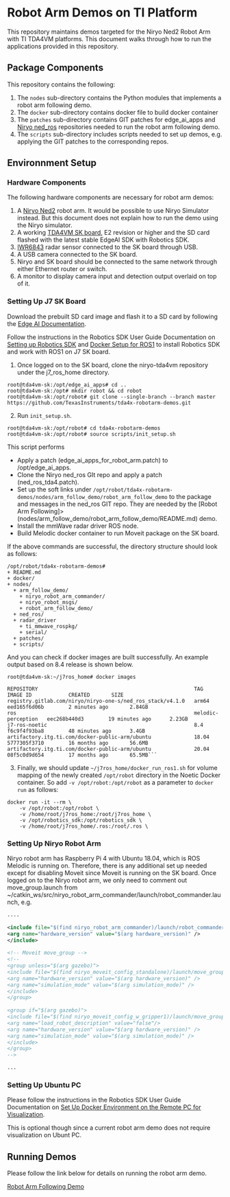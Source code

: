 # Robot Arm Demos on TI Platform

This repository maintains demos targeted for the Niryo Ned2 Robot Arm with TI TDA4VM platforms. This document walks through how to run the applications provided in this repository.


## Package Components

This repository contains the following:

1. The `nodes` sub-directory contains the Python modules that implements a robot arm following demo.
2. The `docker` sub-directory contains docker file to build docker container
3. The `patches` sub-directory contains GIT patches for edge_ai_apps and [Niryo ned_ros](https://github.com/NiryoRobotics/ned_ros) repositories needed to run the robot arm following demo. 
4. The `scripts` sub-directory includes scripts needed to set up demos, e.g. applying the GIT patches to the corresponding repos.


## Environnment Setup 

### Hardware Components 

The following hardware components are necessary for robot arm demos:

1. A [Niryo Ned2](https://niryo.com/) robot arm. It would be possible to use Niryo Simulator instead. But this document does not explain how to run the demo using the Niryo simulator. 
2. A working [TDA4VM SK board](https://www.ti.com/tool/SK-TDA4VM), E2 revision or higher and the SD card flashed with the latest stable EdgeAI SDK with Robotics SDK.
3. [IWR6843](https://www.ti.com/product/IWR6843) radar sensor connected to the SK board through USB.
4. A USB camera connected to the SK board.
5. Niryo and SK board should be connected to the same network through either Ethernet router or switch.
6. A monitor to display camera input and detection output overlaid on top of it.


### Setting Up J7 SK Board

Download the prebuilt SD card image and flash it to a SD card by following the [Edge AI Documentation](https://software-dl.ti.com/jacinto7/esd/processor-sdk-linux-sk-tda4vm/08_04_00/exports/docs/getting_started.html).

Follow the instructions in the Robotics SDK User Guide Documentation on  [Setting up Robotics SDK](https://software-dl.ti.com/jacinto7/esd/robotics-sdk/08_04_00/docs/source/docker/README.html#setting-up-robotics-kit-environment) and [Docker Setup for ROS1](hhttps://software-dl.ti.com/jacinto7/esd/robotics-sdk/08_04_00/docs/source/docker/setting_docker_ros1.html) to install Robotics SDK and work with ROS1 on J7 SK board.


1. Once logged on to the SK board, clone the niryo-tda4vm repository under the j7_ros_home directory.

```
root@tda4vm-sk:/opt/edge_ai_apps# cd ..
root@tda4vm-sk:/opt# mkdir robot && cd robot
root@tda4vm-sk:/opt/robot# git clone --single-branch --branch master https://github.com/TexasInstruments/tda4x-robotarm-demos.git
```


2. Run `init_setup.sh`.

```
root@tda4vm-sk:/opt/robot# cd tda4x-robotarm-demos
root@tda4vm-sk:/opt/robot# source scripts/init_setup.sh
```

This script performs
- Apply a patch (edge_ai_apps_for_robot_arm.patch) to /opt/edge_ai_apps.
- Clone the Niryo ned_ros GIt repo and apply a patch (ned_ros_tda4.patch).
- Set up the soft links under `/opt/robot/tda4x-robotarm-demos/nodes/arm_follow_demo/robot_arm_follow_demo` to the package and messages in the ned_ros GIT repo. They are needed by the [Robot Arm Following]>(nodes/arm_follow_demo/robot_arm_follow_demo/README.md) demo. 
- Install the mmWave radar driver ROS node.
- Build Melodic docker container to run Moveit package on the SK board. 

If the above commands are successful, the directory structure should look as follows:

```
/opt/robot/tda4x-robotarm-demos# 
+ README.md
+ docker/
+ nodes/
  + arm_follow_demo/
    + niryo_robot_arm_commander/
    + niryo_robot_msgs/
    + robot_arm_follow_demo/
  + ned_ros/
  + radar_driver
    + ti_mmwave_rospkg/
    + serial/
  + patches/
  + scripts/
```

And you can check if docker images are built successfully. An example output based on 8.4 release is shown below.

```
root@tda4vm-sk:~/j7ros_home# docker images

REPOSITORY                                                   TAG       IMAGE ID            CREATED       SIZE
registry.gitlab.com/niryo/niryo-one-s/ned_ros_stack/v4.1.0   arm64                eed165f6d06b        2 minutes ago       2.84GB
ros                                                          melodic-perception   eec268b440d3        19 minutes ago      2.23GB
j7-ros-noetic                                                8.4                  f6c9f4f93ba8        48 minutes ago      3.4GB
artifactory.itg.ti.com/docker-public-arm/ubuntu              18.04                5777305f3710        16 months ago       56.6MB
artifactory.itg.ti.com/docker-public-arm/ubuntu              20.04                08f5c0d9d654        17 months ago       65.5MB```
```

3. Finally, we should update `~/j7ros_home/docker_run_ros1.sh` for volume mapping of the newly created `/opt/robot` directory in the Noetic Docker container. So add `-v /opt/robot:/opt/robot` as a parameter to `docker run` as follows:

```
docker run -it --rm \
    -v /opt/robot:/opt/robot \
    -v /home/root/j7ros_home:/root/j7ros_home \
    -v /opt/robotics_sdk:/opt/robotics_sdk \
    -v /home/root/j7ros_home/.ros:/root/.ros \
```

### Setting Up Niryo Robot Arm

Niryo robot arm has Raspberry Pi 4 with Ubuntu 18.04, which is ROS Melodic is running on. Therefore, there is any additional set up needed except for disabling Moveit since Moveit is running on the SK board. Once logged on to the Niryo robot arm, we only need to comment out move_group.launch from ~/catkin_ws/src/niryo_robot_arm_commander/launch/robot_commander.launch, e.g.

```xml
....
 
<include file="$(find niryo_robot_arm_commander)/launch/robot_commander_base.launch.xml">
<arg name="hardware_version" value="$(arg hardware_version)" />
</include>
 
<!-- Moveit move_group -->
<!--
<group unless="$(arg gazebo)">
<include file="$(find niryo_moveit_config_standalone)/launch/move_group.launch">
<arg name="hardware_version" value="$(arg hardware_version)" />
<arg name="simulation_mode" value="$(arg simulation_mode)" />
</include>
</group>
 
<group if="$(arg gazebo)">
<include file="$(find niryo_moveit_config_w_gripper1)/launch/move_group.launch">
<arg name="load_robot_description" value="false"/>
<arg name="hardware_version" value="$(arg hardware_version)" />
<arg name="simulation_mode" value="$(arg simulation_mode)" />
</include>
</group>
-->

...
```

### Setting Up Ubuntu PC

Please follow the instructions in the Robotics SDK User Guide Documentation on [Set Up Docker Environment on the Remote PC for Visualization](https://software-dl.ti.com/jacinto7/esd/robotics-sdk/08_04_00/docs/source/docker/setting_docker_ros1.html#set-up-docker-environment-on-the-remote-pc-for-visualization).

This is optional though since a current robot arm demo does not require visualization on Ubunt PC.


## Running Demos

Please follow the link below for details on running the robot arm demo.

[Robot Arm Following Demo](nodes/arm_follow_demo/robot_arm_follow_demo/README.md)

<!--
# Robot Arm Follow Demo

## Demo Setup

### Required Software

#### SK Board

* Edge AI SDK
  * Edited edge_ai_apps/apps_python/ repository

* Robotics SDK
  * ROS1 docker container
  * ROS1 packages:
    * roscpp
    * rospy
    * geometry_msgs
    * shape_msgs
    * std_msg
    * niryo_robot_arm_commander
    * niryo_robot_msgs

#### External PC (for Simulation)

* Ubuntu 18.04
* ROS Melodic
* Niryo's [ned_ros stack](https://github.com/NiryoRobotics/ned_ros)

### Required Hardware

* TDA4VM SK Board
* USB camera
* Robotic arm:
  * Simulation: Ubuntu 18.04 machine
  * Real demo: Niryo Ned2 robotic arm

### Installation Instructions:

#### Ubuntu Machine (simulation)
1. Create a ROS workspace:
  ```
  $ mkdir -p niryo_ws/src
  ```

2. Clone the `ned_ros` repository:
  ```
  $ cd niryo_ws
  $ git clone https://github.com/NiryoRobotics/ned_ros src
  ```

3. Build the ROS project:
  ```
  $ pip2 install -r src/requirements_ned2.txt
  $ rosdep update
  $ rosdep install --from-paths src --ignore-src --default-yes --rosdistro melodic --skip-keys "python-rpi.gpio"
  $ source /opt/ros/melodic/setup.bash
  $ catkin_make
  ```

#### Niryo Ned2 (real)

1. Nothing

#### SK Board

1. Follow the instructions to [install the Robotics SDK](https://software-dl.ti.com/jacinto7/esd/robotics-sdk/08_02_00/docs/source/docker/README.html) for ROS1

2. Start the docker container:
  ```
  $ cd ~/j7ros_home
  $ ./docker_run_ros1.sh
  ```

3. Clone the human_pose demo and the edited edge_ai_apps repositories:
  ```
  $ git clone --single-branch --branch master https://bitbucket.itg.ti.com/scm/pal_ros/niryo-tda4vm.git
  $ git clone --single-branch --branch robotic_arm_demo https://bitbucket.itg.ti.com/scm/processor-sdk-vision/edge_ai_apps.git
  ```

4. Build the ROS workspace:
  ```
  $ cd ~/j7ros_home/niryo-tda4vm/ros_ws
  $ catkin_make
  ```

## Demo Execution

### Ubuntu Machine (simulation)

1. Set the `ROS_IP` to the machine's ip address:
  ```
  $ ifconfig # to find the ip address
  $ export ROS_IP=ip_address
  ```

2. Source the ROS project:
  ```
  $ source devel/setup.bash
  ```

3. Run the simulation:
  ```
  $ roslaunch niryo_robot_bringup desktop_rviz_simulation.launch
  ```

### Niryo Ned2 (real)

1. Kill the ROS master:
  ```
  $ killall -9 rosmaster
  ```

2. Set the `ROS_IP` to the machine's ip address:
  ```
  $ ifconfig # to find the ip address
  $ export ROS_IP=ip_address
  ```

3. Source the ROS project:
  ```
  $ source catkin_ws/install/release/ned2/setup.bash
  ```

4. Start the robotic arm:
  ```
  $ roslaunch niryo_robot_bringup niryo_ned2_robot.launch
  ```

### SK Board

1. Set the `$ROS_MASTER_URI` to the Ubuntu machine or Ned2's ROS master:
  ```
  $ export ROS_MASTER_URI=http://ned2_ip_address:11311
  ```

Run both the edge_ai_apps script and the `robot_arm_follow` node: either use tmux to open two terminals within the same session or connect to the robot within two terminals don't forget to source the ROS projects before running the nodes.

2. Within one terminal, run the edge_ai_apps script for human pose estimation model:
  ```sh
  $ source ~/j7ros_home/niryo-tda4vm/ros_ws/devel/setup.bash
  $ cd ~/j7ros_home/edge_ai_apps/apps_python
  $ ./app_edgeai.py ../configs/human_pose_estimation.yaml
  ```

3. Within a second terminal, run the `robot_arm_follow` node:
  ```sh
  $ source ~/j7ros_home/niryo-tda4vm/ros_ws/devel/setup.bash
  $ rosrun robot_arm_follow_demo robot_arm_follow.py
  ```

TODO:
* add quality of life edits to the human_pose scripts
* combine the human_pose scripts into a ROS package and write a launch file

-->